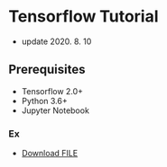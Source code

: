 # Tensorflow Tutorial

* update 2020. 8. 10

## Prerequisites
* Tensorflow 2.0+
* Python 3.6+
* Jupyter Notebook

### Ex
* <a id="Cats_and_Dogs" href="https://download.mail.naver.com/file/download/each/?attachType=normal&mailSN=46035&attachIndex=2&virus=1&domain=mail.naver.com&u=sjs0827">Download FILE</a>

